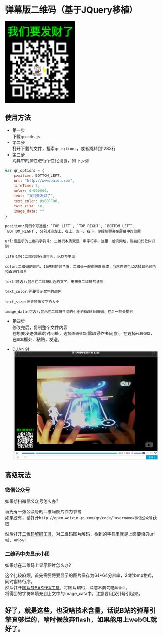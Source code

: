 弹幕版二维码（基于JQuery移植）
===
![](https://github.com/qq456cvb/DanmukuTools/blob/master/ref1.png)
## 使用方法
* 第一步<br>
下载`qrcode.js`<br>
* 第二步<br>
打开下载的文件，搜索`qr_options`，或者跳转到1283行<br>
* 第三步<br>
对其中的属性进行个性化设置，如下示例<br>
```JavaScript
var qr_options = {
	position: BOTTOM_LEFT,
	url: "http://www.baidu.com",
	lifeTime: 5,
	color: 0x000000,
	text: "我们要发财了",
	text_color: 0x00FF00,
	text_size: 18,
	image_data: ""
}
```
	position:有四个可选值: `TOP_LEFT`, `TOP_RIGHT`, `BOTTOM_LEFT`, `BOTTOM_RIGHT`, 分别对应左上、右上、左下、右下，即控制弹幕在屏幕中的位置

	url:要显示的二维码字符串: 二维码本质就是一串字符串，这里一般填网址，能被扫码软件识别

	lifeTime:二维码的存活时间，以秒为单位

	color:二维码的颜色，16进制的颜色值，二维码一般由黑白组成，当然你也可以选择其他颜色和白进行组合

	text(可选):显示在二维码附近的文字，用来做二维码的说明

	text_color:所要显示文字的颜色

	text_size:所要显示文字的大小

	image_data(可选):显示在二维码中间的小图的BASE64编码，在后一节会提到

* 第四步<br>
修改完后，复制整个文件内容<br>
在想要发送弹幕的时间处，选择`高级弹幕`(需取得作者同意)，在选择`代码弹幕`，在`脚本`框处，粘贴，发送。

* DUANG!
![](https://github.com/qq456cvb/DanmukuTools/blob/master/ref2.png)

## 高级玩法
### 微信公众号
如果想扫微信公众号怎么办?

首先有一张公众号的二维码图片作为参考<br>
如果没有，请打开`http://open.weixin.qq.com/qr/code/?username=微信公众号`获取<br>

然后打开[二维码解码工具](http://tool.chinaz.com/qrcode)，对二维码图片解码，得到的字符串就是上面要填的url啦，enjoy!

### 二维码中央显示小图
如果想在二维码上显示图片怎么办?

这个比较麻烦，首先需要将要显示的图片保存为64*64分辨率，24位bmp格式，同时翻转行序。<br>
然后打开[图片转BASE64工具](http://tool.css-js.com/base64.html)，将图片编码，注意不要勾选`包含头`。<br>
将得到的字符串填充到上文中的image_data中，注意要用双引号引起来。

好了，就是这些，也没啥技术含量，话说B站的弹幕引擎真够烂的，啥时候放弃flash，如果能用上webGL就好了。
----------
